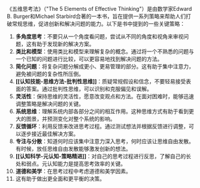 《五维思考法》（"The 5 Elements of Effective Thinking"）是由数学家Edward B. Burger和Michael Starbird合著的一本书，旨在提供一系列策略来帮助人们打破常规思维，促进创新和解决问题的能力。以下是书中提到的一些关键策略：
1. **多角度思考**：不要只从一个角度看问题，尝试从不同的角度和视角来审视问题，这有助于发现新的解决方案。
2. **类比和模型**：使用类比和模型来理解复杂的概念。通过将一个不熟悉的问题与一个已知的问题进行比较，可以更容易地找到解决问题的方法。
3. **简化问题**：将复杂问题分解成更小、更易管理的部分。这有助于集中注意力，避免被问题的复杂性所压倒。
4. **[[认知技能-思维方法-批判性思维]]**：质疑常规假设和信念，不要轻易接受表面的答案。通过批判性思维，可以识别和克服偏见和误解。
5. **灵活性**：保持思维的灵活性，愿意改变观点和方法。在面对困难时，能够迅速调整策略是解决问题的关键。
6. **系统思维**：理解系统内部各部分之间的相互作用。这种思维方式有助于看到更大的图景，并预测变化对整个系统的影响。
7. **反馈循环**：利用反馈来改进思考过程。通过测试想法并根据反馈进行调整，可以逐步接近最佳解决方案。
8. **专注与分散**：知道何时应该集中注意力深入思考，何时应该让思维自由发散。有时候，放任思维自由发散能够激发创新的想法。
9. **[[认知科学-元认知-策略精进]]**：对自己的思考过程进行反思，了解自己的长处和弱点。元认知能力是提高思考效率的关键。
10. **道德和美学**：在思考过程中考虑道德和美学因素。
11. 这有助于做出更全面和更平衡的决策。
